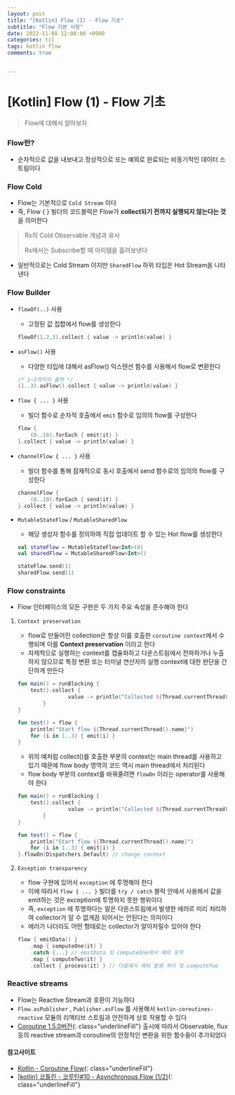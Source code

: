 ```yaml
---
layout: post
title: "[Kotlin] Flow (1) - Flow 기초"
subtitle: "Flow 기본 사항"
date: 2022-11-08 12:00:00 +0900
categories: til
tags: kotlin flow
comments: true


---
```




# [Kotlin] Flow (1) - Flow 기초



> Flow에 대해서 알아보자



### Flow란?

- 순차적으로 값을 내보내고 정상적으로 또는 예외로 완료되는 비동기적인 데이터 스트림이다



### Flow Cold

- Flow는 기본적으로 `Cold Stream` 이다
- 즉, Flow { } 빌더의 코드블럭은 Flow가 **collect되기 전까지 실행되지 않는다는 것**을 의미한다

> Rx의 Cold Observable 개념과 유사
>
> Rx에서는 Subscribe할 때 아이템을 흘려보낸다

- 일반적으로는 Cold Stream 이지만 `SharedFlow` 하위 타입은 Hot Stream을 나타낸다



### Flow Builder

- `flowOf(..)` 사용

    - 고정된 값 집합에서 flow를 생성한다

    ```kotlin
    flowOf(1,2,3).collect { value -> println(value) }
    ```

- `asFlow()` 사용

    - 다양한 타입에 대해서 asFlow() 익스텐션 함수를 사용해서 flow로 변환한다

    ```kotlin
    /* 1~3까지의 출력 */  
    (1..3).asFlow().collect { value -> println(value) }
    ```

- `flow { ... }` 사용

    - 빌더 함수로 순차적 호출에서 `emit` 함수로 임의의 flow를 구성한다

    ```kotlin
    flow {
        (0..10).forEach { emit(it) }
    }.collect { value -> println(value) }
    ```

- `channelFlow { ... }` 사용

    - 빌더 함수를 통해 잠재적으로 동시 호출에서 send 함수로의 임의의 flow를 구성한다

    ```kotlin
    channelFlow {
        (0..10).forEach { send(it) }
    }.collect { value -> println(value) }
    ```

- `MutableStateFlow` / `MutableSharedFlow`

    - 해당 생성자 함수를 정의하여 직접 업데이트 할 수 있는 Hot flow를 생성한다

    ```kotlin
    val stateFlow = MutableStateFlow<Int>(0)
    val sharedFlow = MutableSharedFlow<Int>()
    
    stateFlow.send(1)
    sharedFlow.send(1)
    ```



### Flow constraints

- Flow 인터페이스의 모든 구현은 두 가지 주요 속성을 준수해야 한다

1. `Context preservation`

    - flow로 만들어진 collection은 항상 이를 호출한 `coroutine context`에서 수행되며 이를 **Context preservation** 이라고 한다
    - 자제척으로 실행하는 context를 캡슐화하고 다운스트림에서 전파하거나 누출하지 않으므로 특정 변환 또는 터미널 연산자의 실행 context에 대한 판단을 간단하게 만든다

    ```kotlin
    fun main() = runBlocking {
        test().collect { 
    				value -> println("Collected ${Thread.currentThread().name} $value") 
    		}
    }
    
    fun test() = flow {
        println("Start flow ${Thread.currentThread().name}")
        for (i in 1..3) { emit(i) }
    }
    ```

    - 위의 예처럼 collect()를 호출한 부분의 context는 main thread를 사용하고 있기 때문에 flow body 영역의 코드 역시 main thread에서 처리된다
    - flow  body 부분의 context를 바꿔줄려면 `flowOn` 이라는 operator를 사용해야 한다

    ```kotlin
    fun main() = runBlocking {
        test().collect { 
    				value -> println("Collected ${Thread.currentThread().name} $value") 
    		}
    }
    
    fun test() = flow {
        println("Start flow ${Thread.currentThread().name}")
        for (i in 1..3) { emit(i) }
    }.flowOn(Dispatchers.Default) // change context
    ```

2. `Exception transparency`

    - flow 구현에 있어서 `exception` 에 투명해야 한다
    - 이에 따라서 `flow { ... }` 빌더를 `try / catch` 블럭 안에서 사용해서 값을 emit하는 것은 exception에 투명하지 못한 행위이다
    - 즉, `exception` 에 투명하다는 말은 다운스트림에서 발생한 에러르 미리 처리하여 collector가 알 수 없게끔 되어서는 안된다는 의미이다
    - 에러가 나더라도 어떤 형태로는 collector가 알아차릴수 있어야 한다

    ```kotlin
    flow { emitData() } 
        .map { computeOne(it) } 
        .catch {...} // emitData 및 computeOne에서 예외 포착 
        .map { computeTwo(it) } 
        .collect { process(it) } // 다음에서 예외 발생 처리 및 computeTwo
    ```



### Reactive streams

- Flow는 Reactive Stream과 호환이 가능하다
- `Flow.asPublisher` , `Publisher.asFlow` 를 사용해서 `kotlin-coroutines-reactive` 모듈의 리엑티브 스트림과 안전하게 상호 작용할 수 있다
- [Coroutine 1.5.0버전](https://blog.jetbrains.com/kotlin/2021/05/kotlin-coroutines-1-5-0-released/#use-coroutines-1-5-0){: class="underlineFill"}  출시에 따라서 Observable, flux 등의 reactive stream과 coroutine의 안정적인 변환을 위한 함수들이 추가되었다





#### 참고사이트

- [Kotlin - Coroutine Flow](https://medium.com/hongbeomi-dev/kotlin-coroutine-flow-ac07cfdca42d){: class="underlineFill"}
- [[kotlin] 코틀린 - 코루틴#10 - Asynchronous Flow (1/2)](https://tourspace.tistory.com/258){: class="underlineFill"}